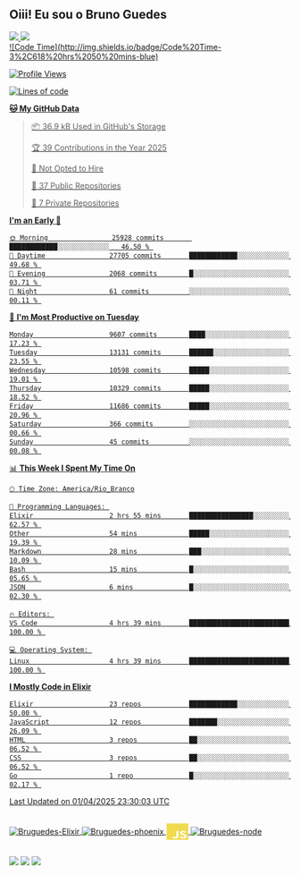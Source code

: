 ## Oiii! Eu sou o Bruno Guedes
 <div>
  <a href="https://github.com/bruguedes">
  <img height="180em" src="https://github-readme-stats.vercel.app/api?username=bruguedes&show_icons=true&theme=dark&include_all_commits=true&count_private=true"/>
  <img height="180em" src="https://github-readme-stats.vercel.app/api/top-langs/?username=bruguedes&layout=compact&langs_count=7&theme=dark"/>
</div>
<div>
  <!--START_SECTION:waka-->
![Code Time](http://img.shields.io/badge/Code%20Time-3%2C618%20hrs%2050%20mins-blue)

![Profile Views](http://img.shields.io/badge/Profile%20Views-0-blue)

![Lines of code](https://img.shields.io/badge/From%20Hello%20World%20I%27ve%20Written-10.3%20million%20lines%20of%20code-blue)

**🐱 My GitHub Data** 

> 📦 36.9 kB Used in GitHub's Storage 
 > 
> 🏆 39 Contributions in the Year 2025
 > 
> 🚫 Not Opted to Hire
 > 
> 📜 37 Public Repositories 
 > 
> 🔑 7 Private Repositories 
 > 
**I'm an Early 🐤** 

```text
🌞 Morning                25928 commits       ████████████░░░░░░░░░░░░░   46.50 % 
🌆 Daytime                27705 commits       ████████████░░░░░░░░░░░░░   49.68 % 
🌃 Evening                2068 commits        █░░░░░░░░░░░░░░░░░░░░░░░░   03.71 % 
🌙 Night                  61 commits          ░░░░░░░░░░░░░░░░░░░░░░░░░   00.11 % 
```
📅 **I'm Most Productive on Tuesday** 

```text
Monday                   9607 commits        ████░░░░░░░░░░░░░░░░░░░░░   17.23 % 
Tuesday                  13131 commits       ██████░░░░░░░░░░░░░░░░░░░   23.55 % 
Wednesday                10598 commits       █████░░░░░░░░░░░░░░░░░░░░   19.01 % 
Thursday                 10329 commits       █████░░░░░░░░░░░░░░░░░░░░   18.52 % 
Friday                   11686 commits       █████░░░░░░░░░░░░░░░░░░░░   20.96 % 
Saturday                 366 commits         ░░░░░░░░░░░░░░░░░░░░░░░░░   00.66 % 
Sunday                   45 commits          ░░░░░░░░░░░░░░░░░░░░░░░░░   00.08 % 
```


📊 **This Week I Spent My Time On** 

```text
🕑︎ Time Zone: America/Rio_Branco

💬 Programming Languages: 
Elixir                   2 hrs 55 mins       ████████████████░░░░░░░░░   62.57 % 
Other                    54 mins             █████░░░░░░░░░░░░░░░░░░░░   19.39 % 
Markdown                 28 mins             ███░░░░░░░░░░░░░░░░░░░░░░   10.09 % 
Bash                     15 mins             █░░░░░░░░░░░░░░░░░░░░░░░░   05.65 % 
JSON                     6 mins              █░░░░░░░░░░░░░░░░░░░░░░░░   02.30 % 

🔥 Editors: 
VS Code                  4 hrs 39 mins       █████████████████████████   100.00 % 

💻 Operating System: 
Linux                    4 hrs 39 mins       █████████████████████████   100.00 % 
```

**I Mostly Code in Elixir** 

```text
Elixir                   23 repos            ████████████░░░░░░░░░░░░░   50.00 % 
JavaScript               12 repos            ███████░░░░░░░░░░░░░░░░░░   26.09 % 
HTML                     3 repos             ██░░░░░░░░░░░░░░░░░░░░░░░   06.52 % 
CSS                      3 repos             ██░░░░░░░░░░░░░░░░░░░░░░░   06.52 % 
Go                       1 repo              █░░░░░░░░░░░░░░░░░░░░░░░░   02.17 % 
```




 Last Updated on 01/04/2025 23:30:03 UTC
<!--END_SECTION:waka-->
</div>
<div style="display: inline_block"><br>
  <img align="center" alt="Bruguedes-Elixir" height="30" width="40" src="https://cdn.jsdelivr.net/gh/devicons/devicon/icons/elixir/elixir-original.svg">
   <img align="center" alt="Bruguedes-phoenix" height="30" width="40" src="https://cdn.jsdelivr.net/gh/devicons/devicon/icons/phoenix/phoenix-original.svg">
  <img align="center" alt="Bruguedes-JavaScript" height="30" width="40" src="https://raw.githubusercontent.com/devicons/devicon/master/icons/javascript/javascript-plain.svg">
  <img align="center" alt="Bruguedes-node" height="30" width="40" src="https://cdn.jsdelivr.net/gh/devicons/devicon/icons/nodejs/nodejs-plain.svg">

</div>

  ##

<div>
  <a href="https://instagram.com/bruguedes21" target="_blank"><img src="https://img.shields.io/badge/-Instagram-%23E4405F?style=for-the-badge&logo=instagram&logoColor=white" target="_blank"></a>
  <a href="https://www.linkedin.com/in/bruguesil/" target="_blank"><img src="https://img.shields.io/badge/-LinkedIn-%230077B5?style=for-the-badge&logo=linkedin&logoColor=white" target="_blank"></a>
  <a href="https://t.me/bruguesil" target="_blank"><img src="https://img.shields.io/badge/Telegram-2CA5E0?style=for-the-badge&logo=telegram&logoColor=white" target="_blank"></a>

</div>
